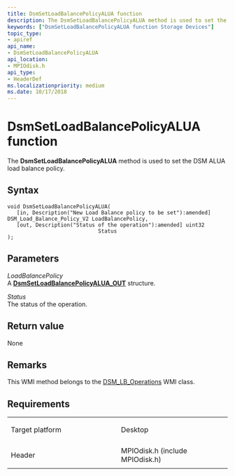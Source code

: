 ```yaml
---
title: DsmSetLoadBalancePolicyALUA function
description: The DsmSetLoadBalancePolicyALUA method is used to set the DSM ALUA load balance policy.
keywords: ["DsmSetLoadBalancePolicyALUA function Storage Devices"]
topic_type:
- apiref
api_name:
- DsmSetLoadBalancePolicyALUA
api_location:
- MPIOdisk.h
api_type:
- HeaderDef
ms.localizationpriority: medium
ms.date: 10/17/2018
---
```


# DsmSetLoadBalancePolicyALUA function


The **DsmSetLoadBalancePolicyALUA** method is used to set the DSM ALUA load balance policy.

Syntax
------

```ManagedCPlusPlus
void DsmSetLoadBalancePolicyALUA(
   [in, Description("New Load Balance policy to be set"):amended] DSM_Load_Balance_Policy_V2 LoadBalancePolicy,
   [out, Description("Status of the operation"):amended] uint32                              Status
);
```

Parameters
----------

*LoadBalancePolicy*   
A [**DsmSetLoadBalancePolicyALUA\_OUT**](/windows-hardware/drivers/ddi/mpiodisk/ns-mpiodisk-_dsmsetloadbalancepolicyalua_out) structure.

*Status*   
The status of the operation.

Return value
------------

None

Remarks
-------

This WMI method belongs to the [DSM\_LB\_Operations](dsm-lb-operations-wmi-class.md) WMI class.

Requirements
------------

<table>
<colgroup>
<col width="50%" />
<col width="50%" />
</colgroup>
<tbody>
<tr class="odd">
<td align="left"><p>Target platform</p></td>
<td align="left">Desktop</td>
</tr>
<tr class="even">
<td align="left"><p>Header</p></td>
<td align="left">MPIOdisk.h (include MPIOdisk.h)</td>
</tr>
</tbody>
</table>

 

